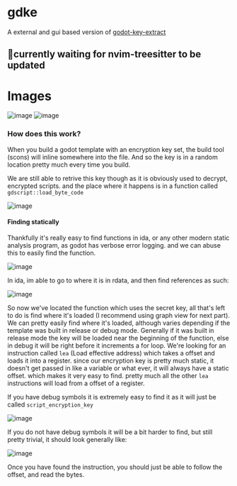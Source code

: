 # gdke
A external and gui based version of [godot-key-extract](https://github.com/pozm/godot-key-extract)
## 🚧currently waiting for nvim-treesitter to be updated 
# Images
![image](https://user-images.githubusercontent.com/44528100/226689803-88b22777-f2ed-4b6f-ad57-4adfab1e9f7c.png)
![image](https://user-images.githubusercontent.com/44528100/226690113-5d6210f2-f4b6-48e0-958d-20e74c75fc59.png)

### How does this work?
When you build a godot template with an encryption key set, the build tool (scons) will inline somewhere into the file. And so the key is in a random location pretty much every time you build.

We are still able to retrive this key though as it is obviously used to decrypt, encrypted scripts. and the place where it happens is in a function called `gdscript::load_byte_code`

![image](https://user-images.githubusercontent.com/44528100/211037537-f2b76cb7-2734-445a-a28d-c3bca404035d.png)

#### Finding statically
Thankfully it's really easy to find functions in ida, or any other modern static analysis program, as godot has verbose error logging. and we can abuse this to easily find the function.

![image](https://user-images.githubusercontent.com/44528100/211037616-76395bda-2fbf-43a5-81a9-a7da6374e0cb.png)

In ida, im able to go to where it is in rdata, and then find references as such:

![image](https://user-images.githubusercontent.com/44528100/211037662-501c041d-48e4-4813-9be7-bf4bead287df.png)

So now we've located the function which uses the secret key, all that's left to do is find where it's loaded (I recommend using graph view for next part). We can pretty easily find where it's loaded, although varies depending if the template was built in release or debug mode. Generally if it was built in release mode the key will be loaded near the beginning of the function, else in debug it will be right before it increments a for loop. We're looking for an instruction called `lea` (Load effective address) which takes a offset and loads it into a register. since our encryption key is pretty much static, it doesn't get passed in like a variable or what ever, it will always have a static offset. which makes it very easy to find. pretty much all the other `lea` instructions will load from a offset of a register.

If you have debug symbols it is extremely easy to find it as it will just be called `script_encryption_key`

![image](https://user-images.githubusercontent.com/44528100/211037804-c7270729-cdca-4f5d-8290-be613ef312c4.png)

If you do not have debug symbols it will be a bit harder to find, but still pretty trivial, it should look generally like:

![image](https://user-images.githubusercontent.com/44528100/211037865-16e58a09-74e8-43ae-a15c-fa27c123e6e7.png)

Once you have found the instruction, you should just be able to follow the offset, and read the bytes.
